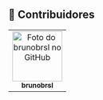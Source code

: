 ## 🚀 Contribuidores<br>
<table>
  <tr>
    <td align="center">
      <a href="https://github.com/brunobrsl">
        <img src="https://avatars.githubusercontent.com/u/56271785?s=400&u=040f95c9a80dee694ccf2234c2e7242b61c0765f&v=4" width="100px;" alt="Foto do brunobrsl no GitHub"/><br>
        <sub>
          <b>brunobrsl</b>
        </sub>
      </a><br>
    </td>
     </tr>
    </table>
